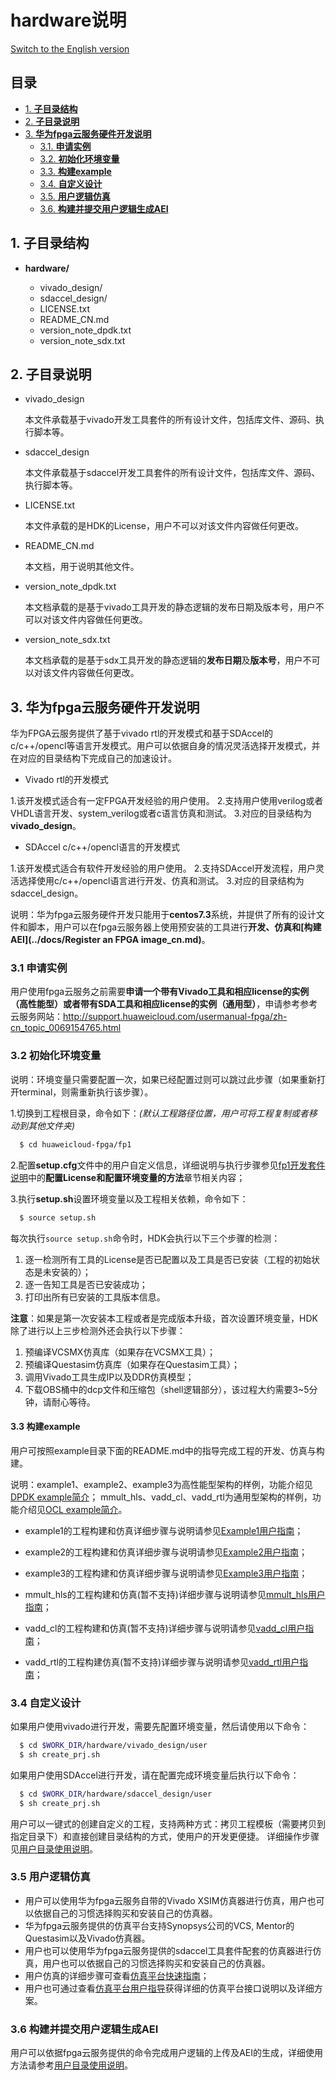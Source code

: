# hardware说明

[Switch to the English version](./README.md)

<div id="table-of-contents">
<h2>目录</h2>
<div id="text-table-of-contents">
<ul>
<li><a href="#sec-1">1. <b>子目录结构</b></a></li>
<li><a href="#sec-2">2. <b>子目录说明</b></a></li>
<li><a href="#sec-3">3. <b>华为fpga云服务硬件开发说明</b></a>
<ul>
<li><a href="#sec-3-1">3.1. <b>申请实例</b></a></li>
</ul>
<ul>
<li><a href="#sec-3-2">3.2. <b>初始化环境变量</b></a></li>
</ul>
<ul>
<li><a href="#sec-3-3">3.3. <b>构建example</b></a></li>
</ul>
<ul>
<li><a href="#sec-3-4">3.4. <b>自定义设计</b></a></li>
</ul>
<ul>
<li><a href="#sec-3-5">3.5. <b>用户逻辑仿真</b></a></li>
</ul>
<ul>
<li><a href="#sec-3-6">3.6. <b>构建并提交用户逻辑生成AEI</b></a></li>
</ul>
</div>
</div>

<a id="sec-1" name="sec-1"></a>

## 1. 子目录结构

- **hardware/**

  - vivado_design/
  - sdaccel_design/
  - LICENSE.txt
  - README_CN.md
  - version_note_dpdk.txt
  - version_note_sdx.txt

<a id="sec-2" name="sec-2"></a>

## 2. 子目录说明

- vivado_design

  本文件承载基于vivado开发工具套件的所有设计文件，包括库文件、源码、执行脚本等。

- sdaccel_design

  本文件承载基于sdaccel开发工具套件的所有设计文件，包括库文件、源码、执行脚本等。

- LICENSE.txt

  本文件承载的是HDK的License，用户不可以对该文件内容做任何更改。

- README_CN.md

  本文档，用于说明其他文件。  

- version_note_dpdk.txt  

  本文档承载的是基于vivado工具开发的静态逻辑的发布日期及版本号，用户不可以对该文件内容做任何更改。

- version_note_sdx.txt  

  本文档承载的是基于sdx工具开发的静态逻辑的**发布日期**及**版本号**，用户不可以对该文件内容做任何更改。  

<a id="sec-3" name="sec-3"></a>

## 3. 华为fpga云服务硬件开发说明

华为FPGA云服务提供了基于vivado rtl的开发模式和基于SDAccel的c/c++/opencl等语言开发模式。用户可以依据自身的情况灵活选择开发模式，并在对应的目录结构下完成自己的加速设计。

- Vivado rtl的开发模式

1.该开发模式适合有一定FPGA开发经验的用户使用。
2.支持用户使用verilog或者VHDL语言开发、system_verilog或者c语言仿真和测试。
3.对应的目录结构为**vivado_design**。

- SDAccel c/c++/opencl语言的开发模式

1.该开发模式适合有软件开发经验的用户使用。
2.支持SDAccel开发流程，用户灵活选择使用c/c++/opencl语言进行开发、仿真和测试。
3.对应的目录结构为sdaccel_design。

说明：华为fpga云服务硬件开发只能用于**centos7.3**系统，并提供了所有的设计文件和脚本，用户可以在fpga云服务器上使用预安装的工具进行**开发、仿真和[构建AEI](../docs/Register an FPGA image_cn.md)**。

<a id="sec-3-1" name="sec-3-1"></a>

### 3.1  申请实例

用户使用fpga云服务之前需要**申请一个带有Vivado工具和相应license的实例（高性能型）或者带有SDA工具和相应license的实例（通用型）**，申请参考参考云服务网站：http://support.huaweicloud.com/usermanual-fpga/zh-cn_topic_0069154765.html

<a id="sec-3-2" name="sec-3-2"></a>

### 3.2 初始化环境变量

说明：环境变量只需要配置一次，如果已经配置过则可以跳过此步骤（如果重新打开terminal，则需重新执行该步骤）。

1.切换到工程根目录，命令如下：*(默认工程路径位置，用户可将工程复制或者移动到其他文件夹)*

```bash
  $ cd huaweicloud-fpga/fp1
```

2.配置**setup.cfg**文件中的用户自定义信息，详细说明与执行步骤参见[fp1开发套件说明](../README_CN.md)中的**配置License和配置环境变量的方法**章节相关内容；

3.执行**setup.sh**设置环境变量以及工程相关依赖，命令如下：

```bash
  $ source setup.sh
```

每次执行`source setup.sh`命令时，HDK会执行以下三个步骤的检测：

1. 逐一检测所有工具的License是否已配置以及工具是否已安装（工程的初始状态是未安装的）；
2. 逐一告知工具是否已安装成功；
3. 打印出所有已安装的工具版本信息。

**注意**：如果是第一次安装本工程或者是完成版本升级，首次设置环境变量，HDK除了进行以上三步检测外还会执行以下步骤：

1. 预编译VCSMX仿真库（如果存在VCSMX工具）；
2. 预编译Questasim仿真库（如果存在Questasim工具）；
3. 调用Vivado工具生成IP以及DDR仿真模型；
4. 下载OBS桶中的dcp文件和压缩包（shell逻辑部分），该过程大约需要3~5分钟，请耐心等待。

<a id="sec-3-3" name="sec-3-3"></a>

#### 3.3 构建example

用户可按照example目录下面的README.md中的指导完成工程的开发、仿真与构建。

说明：example1、example2、example3为高性能型架构的样例，功能介绍见[DPDK example简介](./vivado_design/documents/README_CN.md)；
mmult_hls、vadd_cl、vadd_rtl为通用型架构的样例，功能介绍见[OCL example简介](./sdaccel_design/examples/README_CN.md)。

- example1的工程构建和仿真详细步骤与说明请参见[Example1用户指南](./vivado_design/examples/example1/README_CN.md)；

- example2的工程构建和仿真详细步骤与说明请参见[Example2用户指南](./vivado_design/examples/example2/README_CN.md)；

- example3的工程构建和仿真详细步骤与说明请参见[Example3用户指南](./vivado_design/examples/example3/README_CN.md)；

- mmult_hls的工程构建和仿真(暂不支持)详细步骤与说明请参见[mmult_hls用户指南](./sdaccel_design/examples/mmult_hls/README_CN.md)；

- vadd_cl的工程构建和仿真(暂不支持)详细步骤与说明请参见[vadd_cl用户指南](./sdaccel_design/examples/vadd_cl/README_CN.md)；

- vadd_rtl的工程构建仿真(暂不支持)详细步骤与说明请参见[vadd_rtl用户指南](./sdaccel_design/examples/vadd_rtl/README_CN.md)；

<a id="sec-3-4" name="sec-3-4"></a>

### 3.4 自定义设计

如果用户使用vivado进行开发，需要先配置环境变量，然后请使用以下命令：

```bash
  $ cd $WORK_DIR/hardware/vivado_design/user
  $ sh create_prj.sh
```

如果用户使用SDAccel进行开发，请在配置完成环境变量后执行以下命令：

```bash
  $ cd $WORK_DIR/hardware/sdaccel_design/user
  $ sh create_prj.sh
```

用户可以一键式的创建自定义的工程，支持两种方式：拷贝工程模板（需要拷贝到指定目录下）和直接创建目录结构的方式，使用户的开发更便捷。
详细操作步骤见[用户目录使用说明](./vivado_design/user/README_CN.md)。

<a id="sec-3-5" name="sec-3-5"></a>

### 3.5 用户逻辑仿真

- 用户可以使用华为fpga云服务自带的Vivado XSIM仿真器进行仿真，用户也可以依据自己的习惯选择购买和安装自己的仿真器。
- 华为fpga云服务提供的仿真平台支持Synopsys公司的VCS, Mentor的Questasim以及Vivado仿真器。
- 用户也可以使用华为fpga云服务提供的sdaccel工具套件配套的仿真器进行仿真，用户也可以依据自己的习惯选择购买和安装自己的仿真器。
- 用户仿真的详细步骤可查看[仿真平台快速指南](./vivado_design/lib/sim/doc/quick_start_cn.md)；
- 用户也可通过查看[仿真平台用户指导](./vivado_design/lib/sim/doc/user_guide_cn.md)获得详细的仿真平台接口说明以及详细方案。

<a id="sec-3-6" name="sec-3-6"></a>

### 3.6 构建并提交用户逻辑生成AEI

用户可以依据fpga云服务提供的命令完成用户逻辑的上传及AEI的生成，详细使用方法请参考[用户目录使用说明](./vivado_design/user/README_CN.md)。
